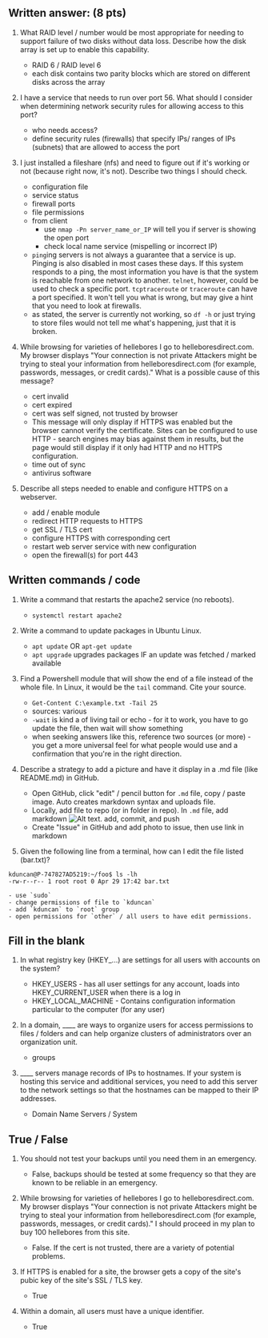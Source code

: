 ## Written answer: (8 pts)

1. What RAID level / number would be most appropriate for needing to support failure of two disks without data loss.  Describe how the disk array is set up to enable this capability.
    - RAID 6 / RAID level 6
    - each disk contains two parity blocks which are stored on different disks across the array

2. I have a service that needs to run over port 56.  What should I consider when determining network security rules for allowing access to this port?
    - who needs access?
    - define security rules (firewalls) that specify IPs/ ranges of IPs (subnets) that are allowed to access the port

3. I just installed a fileshare (nfs) and need to figure out if it's working or not (because right now, it's not).  Describe two things I should check.
    - configuration file
    - service status
    - firewall ports
    - file permissions
    - from client 
        - use `nmap -Pn server_name_or_IP` will tell you if server is showing the open port
        - check local name service (mispelling or incorrect IP)
    - `ping`ing servers is not always a guarantee that a service is up.  Pinging is also disabled in most cases these days.  If this system responds to a ping, the most information you have is that the system is reachable from one network to another. `telnet`, however, could be used to check a specific port. `tcptraceroute` or `traceroute` can have a port specified.  It won't tell you what is wrong, but may give a hint that you need to look at firewalls.
    - as stated, the server is currently not working, so `df -h` or just trying to store files would not tell me what's happening, just that it is broken.

4. While browsing for varieties of hellebores I go to helleboresdirect.com.  My browser displays "Your connection is not private
Attackers might be trying to steal your information from helleboresdirect.com (for example, passwords, messages, or credit cards)."  What is a possible cause of this message?
    - cert invalid
    - cert expired
    - cert was self signed, not trusted by browser
    - This message will only display if HTTPS was enabled but the browser cannot verify the certificate.  Sites can be configured to use HTTP - search engines may bias against them in results, but the page would still display if it only had HTTP and no HTTPS configuration.
    - time out of sync
    - antivirus software

5. Describe all steps needed to enable and configure HTTPS on a webserver.
    - add / enable module
    - redirect HTTP requests to HTTPS
    - get SSL / TLS cert
    - configure HTTPS with corresponding cert
    - restart web server service with new configuration
    - open the firewall(s) for port 443
 
## Written commands / code

1. Write a command that restarts the apache2 service (no reboots).
    - `systemctl restart apache2`

2. Write a command to update packages in Ubuntu Linux.
    - `apt update` OR `apt-get update`
    - `apt upgrade` upgrades packages IF an update was fetched / marked available

3. Find a Powershell module that will show the end of a file instead of the whole file.  In Linux, it would be the `tail` command.  Cite your source.
    - `Get-Content C:\example.txt -Tail 25`
    - sources: various
    - `-wait` is kind a of living tail or echo - for it to work, you have to go update the file, then wait will show something
    - when seeking answers like this, reference two sources (or more) - you get a more universal feel for what people would use and a confirmation that you're in the right direction.

4. Describe a strategy to add a picture and have it display in a .md file (like README.md) in GitHub.
    - Open GitHub, click "edit" / pencil button for `.md` file, copy / paste image.  Auto creates markdown syntax and uploads file.
    - Locally, add file to repo (or in folder in repo).  In `.md` file, add markdown ![Alt text](relative_path_to_image).  add, commit, and push
    - Create "Issue" in GitHub and add photo to issue, then use link in markdown

5. Given the following line from a terminal, how can I edit the file listed (bar.txt)?
```
kduncan@P-747827AD5219:~/foo$ ls -lh
-rw-r--r-- 1 root root 0 Apr 29 17:42 bar.txt
```
    - use `sudo`
    - change permissions of file to `kduncan`
    - add `kduncan` to `root` group
    - open permissions for `other` / all users to have edit permissions.

## Fill in the blank

1. In what registry key (HKEY_...) are settings for all users with accounts on the system?
    - HKEY_USERS - has all user settings for any account, loads into HKEY_CURRENT_USER when there is a log in
    - HKEY_LOCAL_MACHINE - Contains configuration information particular to the computer (for any user)

2. In a domain, ____ are ways to organize users for access permissions to files / folders and can help organize clusters of administrators over an organization unit.
    - groups

3. ____ servers manage records of IPs to hostnames.  If your system is hosting this service and additional services, you need to add this server to the network settings so that the hostnames can be mapped to their IP addresses.
    - Domain Name Servers / System

## True / False

1. You should not test your backups until you need them in an emergency.
    - False, backups should be tested at some frequency so that they are known to be reliable in an emergency.

2. While browsing for varieties of hellebores I go to helleboresdirect.com.  My browser displays "Your connection is not private
Attackers might be trying to steal your information from helleboresdirect.com (for example, passwords, messages, or credit cards)."  I should proceed in my plan to buy 100 hellebores from this site.
    - False.  If the cert is not trusted, there are a variety of potential problems.  

3. If HTTPS is enabled for a site, the browser gets a copy of the site's pubic key of the site's SSL / TLS key.
    - True

4. Within a domain, all users must have a unique identifier.
    - True